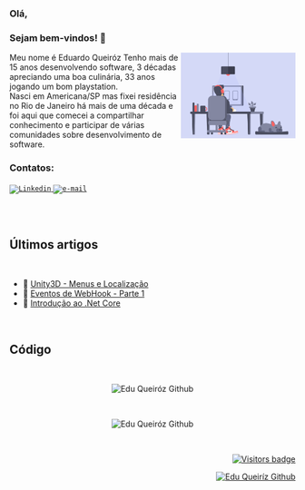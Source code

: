### Olá, <br> 
### Sejam bem-vindos! :beer:

<img align="right" width="40%" src="https://raw.githubusercontent.com/leduqueiroz/leduqueiroz/main/a53560c8088900e266880f779dacced7.gif" />

<p>
  Meu nome é Eduardo Queiróz 
  Tenho mais de 15 anos desenvolvendo software, 3 décadas apreciando uma boa culinária, 33 anos jogando um bom playstation. <br>
  Nasci em Americana/SP mas fixei residência no Rio de Janeiro há mais de uma década e foi aqui que comecei a compartilhar conhecimento e participar de várias comunidades sobre desenvolvimento de software.
</p>

### Contatos:

<a href="https://www.linkedin.com/in/eduqueirooz/">
  <code><img alt="Linkedin" width="28" src="https://www.flaticon.com/svg/static/icons/svg/174/174857.svg" /></code>
</a>

<a href="mailto:luiz.eduardo.queiroz@outlook.com">
  <code><img alt="e-mail" width="32" src="https://www.flaticon.com/svg/static/icons/svg/732/732200.svg" /></code>
</a>

<br/><br/>

## Últimos artigos

<br/>

- 📌 [Unity3D - Menus e Localização](https://leduqueiroz.github.io/unity/2021/08/04/unity-menu-localization.html)<br />
- 📌 [Eventos de WebHook - Parte 1](https://leduqueiroz.github.io/2020/04/20/hooks-aws.html)<br />
- 📌 [Introdução ao .Net Core](https://leduqueiroz.github.io/introducaoaspnetcore/2019/09/12/introdotnetcore.html)





<br/>

## Código

<br/>

<p align="center">
  <img src="https://github-readme-stats-2lle77qfz-leduqueiroz.vercel.app/api?username=leduqueiroz&count_private=true&role=ORGANIZATION_MEMBER,OWNER,COLLABORATOR&show_icons=true&include_all_commits&custom_title=Eduardo%20Queir%C3%B3z%20-%20Development%20Stats&theme=dracula" alt="Edu Queiróz Github" />
</p>
<br/>

<p align="center">
  <img src="https://github-readme-stats-2lle77qfz-leduqueiroz.vercel.app/api/top-langs/?username=leduqueiroz&count_private=true&role=OWNER,COLLABORATOR&show_icons=true&include_all_commits&custom_title=Top%20Languages&theme=dracula" alt="Edu Queiróz Github" />
</p>
<br/>

<p align="right">
  <a href="https://badges.pufler.dev">
      <img src="https://badges.pufler.dev/visits/leduqueiroz/leduqueiroz" alt="Visitors badge" />
   </a>
</p>

<p align="right">
  <a href="https://badges.pufler.dev">
    <img src="https://img.shields.io/github/followers/leduqueiroz?label=Follow&style=social" alt="Edu Queiríz Github" />
   </a>
</p>


